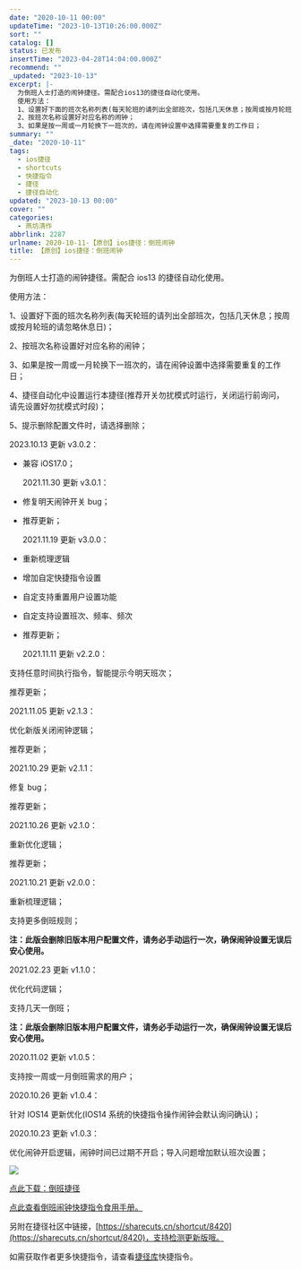 ```yaml
---
date: "2020-10-11 00:00"
updateTime: "2023-10-13T10:26:00.000Z"
sort: ""
catalog: []
status: 已发布
insertTime: "2023-04-28T14:04:00.000Z"
recommend: ""
_updated: "2023-10-13"
excerpt: |-
  为倒班人士打造的闹钟捷径。需配合ios13的捷径自动化使用。
  使用方法：
  1、设置好下面的班次名称列表(每天轮班的请列出全部班次，包括几天休息；按周或按月轮班的请忽略休息日)；
  2、按班次名称设置好对应名称的闹钟；
  3、如果是按一周或一月轮换下一班次的，请在闹钟设置中选择需要重复的工作日；
summary: ""
_date: "2020-10-11"
tags:
  - ios捷径
  - shortcuts
  - 快捷指令
  - 捷径
  - 捷径自动化
updated: "2023-10-13 00:00"
cover: ""
categories:
  - 燕坊清作
abbrlink: 2287
urlname: 2020-10-11-【原创】ios捷径：倒班闹钟
title: 【原创】ios捷径：倒班闹钟
---
```


为倒班人士打造的闹钟捷径。需配合 ios13 的捷径自动化使用。

使用方法：

1、设置好下面的班次名称列表(每天轮班的请列出全部班次，包括几天休息；按周或按月轮班的请忽略休息日)；

2、按班次名称设置好对应名称的闹钟；

3、如果是按一周或一月轮换下一班次的，请在闹钟设置中选择需要重复的工作日；

4、捷径自动化中设置运行本捷径(推荐开关勿扰模式时运行，关闭运行前询问，请先设置好勿扰模式时段)；

5、提示删除配置文件时，请选择删除；

2023.10.13 更新 v3.0.2：

- 兼容 iOS17.0；

  2021.11.30 更新 v3.0.1：

- 修复明天闹钟开关 bug；

- 推荐更新；

  2021.11.19 更新 v3.0.0：

- 重新梳理逻辑

- 增加自定快捷指令设置
- 自定支持重置用户设置功能
- 自定支持设置班次、频率、频次
- 推荐更新；

  2021.11.11 更新 v2.2.0：

支持任意时间执行指令，智能提示今明天班次；

推荐更新；

2021.11.05 更新 v2.1.3：

优化新版关闭闹钟逻辑；

推荐更新；

2021.10.29 更新 v2.1.1：

修复 bug；

推荐更新；

2021.10.26 更新 v2.1.0：

重新优化逻辑；

推荐更新；

2021.10.21 更新 v2.0.0：

重新梳理逻辑；

支持更多倒班规则；

**注：此版会删除旧版本用户配置文件，请务必手动运行一次，确保闹钟设置无误后安心使用。**

2021.02.23 更新 v1.1.0：

优化代码逻辑；

支持几天一倒班；

**注：此版会删除旧版本用户配置文件，请务必手动运行一次，确保闹钟设置无误后安心使用。**

2020.11.02 更新 v1.0.5：

支持按一周或一月倒班需求的用户；

2020.10.26 更新 v1.0.4：

针对 IOS14 更新优化(IOS14 系统的快捷指令操作闹钟会默认询问确认)；

2020.10.23 更新 v1.0.3：

优化闹钟开启逻辑，闹钟时间已过期不开启；导入问题增加默认班次设置；

![](https://image.bmqy.net/upload/Fto5o-5ea0sNMlW_75VgGJCv2AcJ.jpg)

[点此下载：倒班捷径](https://www.icloud.com/shortcuts/732d6d15531e4ab68bbec451e1eb7fda)

[点此查看倒班闹钟快捷指令食用手册。](https://bmqy.github.io/shortcuts/item/daoban.html)

另附在捷径社区中链接，[https://sharecuts.cn/shortcut/8420](https://sharecuts.cn/shortcut/8420)，支持检测更新版哦。

如需获取作者更多快捷指令，请查看[捷径库](https://www.bmqy.net/2342.html)快捷指令。
